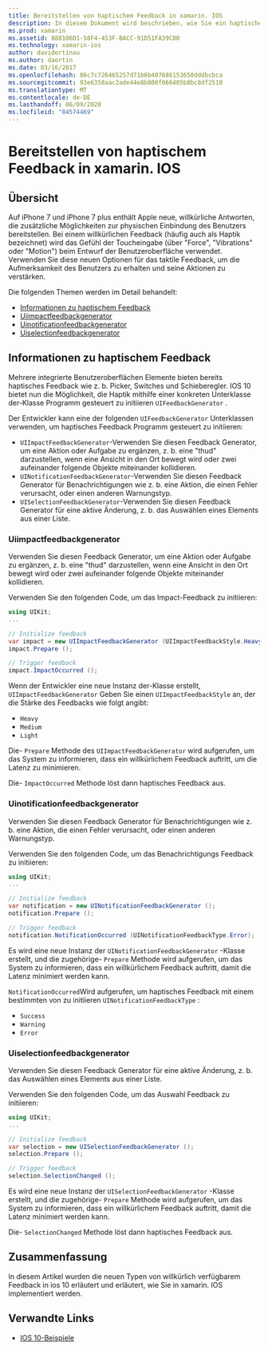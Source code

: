 ```yaml
---
title: Bereitstellen von haptischem Feedback in xamarin. IOS
description: In diesem Dokument wird beschrieben, wie Sie ein haptisches Feedback in einer xamarin. IOS-App bereitstellen. Es werden uiimpactfeedbackgenerator, uinotificationfeedbackgenerator und uiselectionfeedbackgenerator erläutert.
ms.prod: xamarin
ms.assetid: 888106D1-58F4-453F-BACC-91D51FA39C80
ms.technology: xamarin-ios
author: davidortinau
ms.author: daortin
ms.date: 03/16/2017
ms.openlocfilehash: 86c7c726465257d71b6b407686153650dddbcbca
ms.sourcegitcommit: 93e6358aac2ade44e8b800f066405b8bc8df2510
ms.translationtype: MT
ms.contentlocale: de-DE
ms.lasthandoff: 06/09/2020
ms.locfileid: "84574469"
---
```

# <a name="providing-haptic-feedback-in-xamarinios"></a>Bereitstellen von haptischem Feedback in xamarin. IOS

<a name="Overview"></a>

## <a name="overview"></a>Übersicht

Auf iPhone 7 und iPhone 7 plus enthält Apple neue, willkürliche Antworten, die zusätzliche Möglichkeiten zur physischen Einbindung des Benutzers bereitstellen. Bei einem willkürlichen Feedback (häufig auch als Haptik bezeichnet) wird das Gefühl der Toucheingabe (über "Force", "Vibrations" oder "Motion") beim Entwurf der Benutzeroberfläche verwendet. Verwenden Sie diese neuen Optionen für das taktile Feedback, um die Aufmerksamkeit des Benutzers zu erhalten und seine Aktionen zu verstärken.

Die folgenden Themen werden im Detail behandelt:

- [Informationen zu haptischem Feedback](#About-Haptic-Feedback)
- [Uiimpactfeedbackgenerator](#UIImpactFeedbackGenerator)
- [Uinotificationfeedbackgenerator](#UINotificationFeedbackGenerator)
- [Uiselectionfeedbackgenerator](#UISelectionFeedbackGenerator)

<a name="About-Haptic-Feedback"></a>

## <a name="about-haptic-feedback"></a>Informationen zu haptischem Feedback

Mehrere integrierte Benutzeroberflächen Elemente bieten bereits haptisches Feedback wie z. b. Picker, Switches und Schieberegler. IOS 10 bietet nun die Möglichkeit, die Haptik mithilfe einer konkreten Unterklasse der-Klasse Programm gesteuert zu initiieren `UIFeedbackGenerator` .

Der Entwickler kann eine der folgenden `UIFeedbackGenerator` Unterklassen verwenden, um haptisches Feedback Programm gesteuert zu initiieren:

- `UIImpactFeedbackGenerator`-Verwenden Sie diesen Feedback Generator, um eine Aktion oder Aufgabe zu ergänzen, z. b. eine "thud" darzustellen, wenn eine Ansicht in den Ort bewegt wird oder zwei aufeinander folgende Objekte miteinander kollidieren.
- `UINotificationFeedbackGenerator`-Verwenden Sie diesen Feedback Generator für Benachrichtigungen wie z. b. eine Aktion, die einen Fehler verursacht, oder einen anderen Warnungstyp.
- `UISelectionFeedbackGenerator`-Verwenden Sie diesen Feedback Generator für eine aktive Änderung, z. b. das Auswählen eines Elements aus einer Liste.

<a name="UIImpactFeedbackGenerator"></a>

### <a name="uiimpactfeedbackgenerator"></a>Uiimpactfeedbackgenerator

Verwenden Sie diesen Feedback Generator, um eine Aktion oder Aufgabe zu ergänzen, z. b. eine "thud" darzustellen, wenn eine Ansicht in den Ort bewegt wird oder zwei aufeinander folgende Objekte miteinander kollidieren.

Verwenden Sie den folgenden Code, um das Impact-Feedback zu initiieren:

```csharp
using UIKit;
...

// Initialize feedback
var impact = new UIImpactFeedbackGenerator (UIImpactFeedbackStyle.Heavy);
impact.Prepare ();

// Trigger feedback
impact.ImpactOccurred ();
```

Wenn der Entwickler eine neue Instanz der-Klasse erstellt, `UIImpactFeedbackGenerator` Geben Sie einen `UIImpactFeedbackStyle` an, der die Stärke des Feedbacks wie folgt angibt:

- `Heavy`
- `Medium`
- `Light`

Die- `Prepare` Methode des `UIImpactFeedbackGenerator` wird aufgerufen, um das System zu informieren, dass ein willkürlichem Feedback auftritt, um die Latenz zu minimieren.

Die- `ImpactOccurred` Methode löst dann haptisches Feedback aus.

<a name="UINotificationFeedbackGenerator"></a>

### <a name="uinotificationfeedbackgenerator"></a>Uinotificationfeedbackgenerator

Verwenden Sie diesen Feedback Generator für Benachrichtigungen wie z. b. eine Aktion, die einen Fehler verursacht, oder einen anderen Warnungstyp.

Verwenden Sie den folgenden Code, um das Benachrichtigungs Feedback zu initiieren:

```csharp
using UIKit;
...

// Initialize feedback
var notification = new UINotificationFeedbackGenerator ();
notification.Prepare ();

// Trigger feedback
notification.NotificationOccurred (UINotificationFeedbackType.Error);
```

Es wird eine neue Instanz der `UINotificationFeedbackGenerator` -Klasse erstellt, und die zugehörige- `Prepare` Methode wird aufgerufen, um das System zu informieren, dass ein willkürlichem Feedback auftritt, damit die Latenz minimiert werden kann.

`NotificationOccurred`Wird aufgerufen, um haptisches Feedback mit einem bestimmten von zu initiieren `UINotificationFeedbackType` :

- `Success`
- `Warning`
- `Error`

<a name="UISelectionFeedbackGenerator"></a>

### <a name="uiselectionfeedbackgenerator"></a>Uiselectionfeedbackgenerator

Verwenden Sie diesen Feedback Generator für eine aktive Änderung, z. b. das Auswählen eines Elements aus einer Liste.

Verwenden Sie den folgenden Code, um das Auswahl Feedback zu initiieren:

```csharp
using UIKit;
...

// Initialize feedback
var selection = new UISelectionFeedbackGenerator ();
selection.Prepare ();

// Trigger feedback
selection.SelectionChanged ();
```

Es wird eine neue Instanz der `UISelectionFeedbackGenerator` -Klasse erstellt, und die zugehörige- `Prepare` Methode wird aufgerufen, um das System zu informieren, dass ein willkürlichem Feedback auftritt, damit die Latenz minimiert werden kann.

Die- `SelectionChanged` Methode löst dann haptisches Feedback aus.

## <a name="summary"></a>Zusammenfassung

In diesem Artikel wurden die neuen Typen von willkürlich verfügbarem Feedback in ios 10 erläutert und erläutert, wie Sie in xamarin. IOS implementiert werden.

## <a name="related-links"></a>Verwandte Links

- [IOS 10-Beispiele](https://docs.microsoft.com/samples/browse/?products=xamarin&term=Xamarin.iOS+iOS10)
